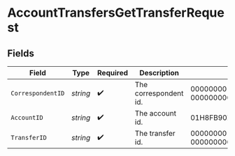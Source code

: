 # AccountTransfersGetTransferRequest


## Fields

| Field                                | Type                                 | Required                             | Description                          | Example                              |
| ------------------------------------ | ------------------------------------ | ------------------------------------ | ------------------------------------ | ------------------------------------ |
| `CorrespondentID`                    | *string*                             | :heavy_check_mark:                   | The correspondent id.                | 00000000-0000-0000-0000-000000000002 |
| `AccountID`                          | *string*                             | :heavy_check_mark:                   | The account id.                      | 01H8FB90ZRRFWXB4XC2JPJ1D4Y           |
| `TransferID`                         | *string*                             | :heavy_check_mark:                   | The transfer id.                     | 00000000-0000-0000-0000-000000000000 |